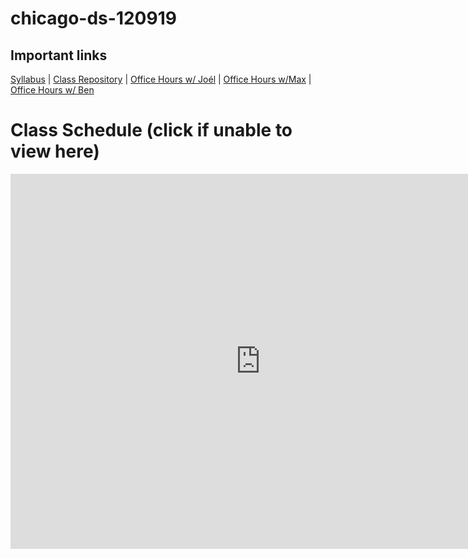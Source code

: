 # chicago-ds-120919
## Important links 

[Syllabus](https://drive.google.com/file/d/1GV1nO8scPDJ6YRjHhkZdivPyLsZ90CQx/view?usp=sharing) | [Class Repository](https://github.com/learn-co-students/Chicago-ds-120919) | [Office Hours w/ Joél](https://calendar.google.com/calendar/selfsched?sstoken=UURQdmFqYWE4TnNLfGRlZmF1bHR8MmU1ODhhMzgzNmJiMDYxNDBmNmE1MGFiZjU2M2RhODc) | [Office Hours w/Max](https://calendar.google.com/calendar/selfsched?sstoken=UUJ5QlpPUmxITUI0fGRlZmF1bHR8MGIxMjJkYzc5OWE2NWM2YTdkNTI1ZTZkNWQ2ZjkzMWE) | [Office Hours w/ Ben](https://calendar.google.com/calendar/selfsched?sstoken=UUJiYlYxNXVzaDhhfGRlZmF1bHR8MTIzOGE0NGE2MmExZGJhZjk1ODAwZmZlYTE4M2U2MDU)

# Class Schedule (click if unable to view here)
<iframe src="https://calendar.google.com/calendar/embed?src=flatironschool.com_gnf5j32vgt5a4n9pgi30cgnv9k%40group.calendar.google.com&ctz=America%2FChicago" style="border: 0" width="800" height="600" frameborder="0" scrolling="no"></iframe>
